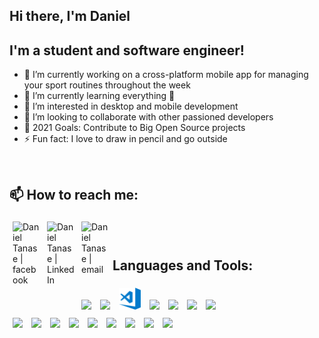 ## Hi there, I'm Daniel

## I'm a student and software engineer!
- 🔭 I’m currently working on a cross-platform mobile app for managing your sport routines throughout the week
- 🌱 I’m currently learning everything 🤣
- 👀 I’m interested in desktop and mobile development
- 👯 I’m looking to collaborate with other passioned developers
- 🥅 2021 Goals: Contribute to Big Open Source projects
- ⚡ Fun fact: I love to draw in pencil and go outside

<br />

## 📫 How to reach me:

[<img align="left" alt="Daniel Tanase | facebook" width="45px" style="margin:5px" src = "https://upload.wikimedia.org/wikipedia/commons/5/51/Facebook_f_logo_%282019%29.svg" />][facebook]
[<img align="left" alt="Daniel Tanase | LinkedIn" width="45px" style = "margin:5px" src="https://icons-for-free.com/iconfiles/png/512/linked+linkedin+logo+social+icon-1320191784782940875.png" />][linkedin]
[<img align="left" alt="Daniel Tanase | email" width="45px" style="margin:5px" src="https://cdn4.iconfinder.com/data/icons/social-media-logos-6/512/112-gmail_email_mail-512.png"/>][email]

<br />
<br />

## Languages and Tools:

<img width="35px" style="margin:5px" src="https://upload.wikimedia.org/wikipedia/commons/thumb/4/4f/Icon-Vim.svg/1200px-Icon-Vim.svg.png"/>
<img width="35px" style="margin:5px" src="https://upload.wikimedia.org/wikipedia/commons/thumb/9/9c/IntelliJ_IDEA_Icon.svg/1200px-IntelliJ_IDEA_Icon.svg.png"/>
<img width="35px" style="margin:5px" src="https://raw.githubusercontent.com/github/explore/80688e429a7d4ef2fca1e82350fe8e3517d3494d/topics/visual-studio-code/visual-studio-code.png" />
<img width="35px" style="margin:5px" src="https://2.bp.blogspot.com/-tzm1twY_ENM/XlCRuI0ZkRI/AAAAAAAAOso/BmNOUANXWxwc5vwslNw3WpjrDlgs9PuwQCLcBGAsYHQ/s1600/pasted%2Bimage%2B0.png" />
<img width="30px" style="margin:5px" src="https://pngimg.com/uploads/linux/linux_PNG1.png" />
<img width="35px" style="margin:5px" src="https://3.bp.blogspot.com/-xhNpNJJyQhk/XIe4GY78RQI/AAAAAAAAItc/ouueFUj2Hqo5dntmnKqEaBJR4KQ4Q2K3ACK4BGAYYCw/s1600/logo%2Bgit%2Bicon.png" />
<img width="35px" style="margin:5px" src="https://upload.wikimedia.org/wikipedia/commons/0/01/Windows_Terminal_Logo_256x256.png" />

<br />

<img width="35px" style="margin:5px" src="https://mpng.subpng.com/20180331/iwe/kisspng-java-runtime-environment-java-development-kit-comp-gucci-logo-5abf0c6d1ff311.5450063015224699971309.jpg" />
<img width="35px" style="margin:5px" src="https://i.pinimg.com/736x/a2/dc/32/a2dc3249364449a49f01a6275d277b8c.jpg" />
<img width="61px" style="margin:5px" src="https://e7.pngegg.com/pngimages/759/621/png-clipart-sqlite-database-android-computer-software-application-software-android-angle-data.png" />
<img width="34px" style="margin:5px" src="https://www.pngfind.com/pngs/m/74-744138_mysql-logo-png-mysql-transparent-png.png" />
<img width="46px" style="margin:5px" src="https://logowik.com/content/uploads/images/flutter5786.jpg" />
<img width="33px" style="margin:5px" src="https://www.kindpng.com/picc/m/176-1766554_dart-programming-language-logo-hd-png-download.png" />
<img width="35px" style="margin:5px" src="https://pbs.twimg.com/profile_images/1235868806079057921/fTL08u_H_400x400.png" />
<img width="35px" style="margin:5px" src="https://github.githubassets.com/images/modules/logos_page/GitHub-Mark.png" />
<img width="39px" style="margin:5px" src="https://kenoleon.github.io/Front-End-Web-Dev-UI-UX/assets/images/firebase.png" />

<br />
<br />

[facebook]: https://www.facebook.com/profile.php?id=100006885674660
[linkedin]: https://www.linkedin.com/in/daniel-tanase-758975200/
[email]: mailto:tanasedaniel54@gmail.com
